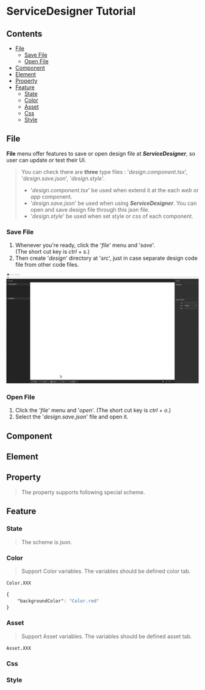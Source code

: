<!-- TUTORIAL -->
# ServiceDesigner Tutorial
## Contents
* [File](#file)  
    * [Save File](#save-file)
    * [Open File](#open-file)
* [Component](#component)  
* [Element](#element)  
* [Property](#property)  
* [Feature](#feature)
    * [State](#state)
    * [Color](#color)
    * [Asset](#asset)
    * [Css](#css)
    * [Style](#style)

## File  
**File** menu offer features to save or open design file at **_ServiceDesigner_**, so user can update or test their UI.  
<!-- > When use **ServiceDesigner** at your project, you have to save and open '_design.save.json_'. -->
> You can check there are **three** type files : '_design.component.tsx_', '_design.save.json_', '_design.style_'.  
> * '_design.component.tsx_' be used when extend it at the each _web_ or _app_ component.  
> * '_design.save.json_' be used when using **_ServiceDesigner_**. You can open and save design file through this json file.  
> * '_design.style_' be used when set style or css of each component.  

### Save File
<!-- > If you haven't used **_ServiceDesigner_** before, you need to save file.   -->
<!-- > It's really simple to save file. Because there are no file to call and updat or fix. -->
1. Whenever you're ready, click the '_file_' menu and '_save_'.  
   (The short cut key is _ctrl_ + _s_.)  
1. Then create '_design_' directory at '_src_', just in case separate design code file from other code files.  

![ServiceDesigner](./src/asset/img/saveFile.gif)  

### Open File
<!-- > If there is saved file, let's open it.   -->
1. Click the '_file_' menu and '_open_'.
   (The short cut key is _ctrl_ + _o_.)
1. Select the '_design.save.json_' file and open it.


<!-- ![ServiceDesigner](./src/asset/img/saveFile.gif)   -->

## Component  
## Element  
## Property  
> The property supports following special scheme.
## Feature

### State  
> The scheme is json.  

### Color
> Support Color variables. The variables should be defined color tab.  
```
Color.XXX
```
```css
{  
    "backgroundColor": "Color.red"  
}
```

### Asset
> Support Asset variables. The variables should be defined asset tab.
```
Asset.XXX
```
### Css

### Style


<!-- - File : Open saved 'design.save.json' file to update your project at ServiceDesigner.
- State : The scheme is json.
- Style : The Style supports following special shceme.

  Color.XXX : Support Color variables. The variables should be defined color tab.
  Asset.XXX : Support Asset variables. The variables should be defined asset tab.
  ex ) { "backgroundColor": "Color.red" }

- Property : the property supports following special shceme.

  First checkbox is if the attribute is active.
  Second checkbox is if the attribute is binded with state variable.
  Asset.XXX : Asset tab scheme. -->